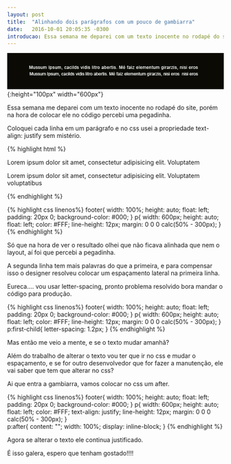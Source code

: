 ```yaml
---
layout: post
title:  "Alinhando dois parágrafos com um pouco de gambiarra"
date:   2016-10-01 20:05:35 -0300
introducao: Essa semana me deparei com um texto inocente no rodapé do site
---
```


![Imagem Exemplo do parágrafo](assests/img/img-paragrafo.jpg){:height="100px" width="600px"}

Essa semana me deparei com um texto inocente no rodapé do site, porém na hora de colocar ele no código percebi uma pegadinha.

Coloquei cada linha em um parágrafo e no css usei a propriedade text-align: justify sem mistério.

{% highlight html %}
	<footer>
	    <p>Lorem ipsum dolor sit amet, consectetur adipisicing elit. Voluptatem</p>
	    <p>Lorem ipsum dolor sit amet, consectetur adipisicing elit. Voluptatem voluptatibus</p>
	</footer>
{% endhighlight %}
	
{% highlight css linenos%}
	footer{
	  width: 100%;
	  height: auto;
	  float: left;
	  padding: 20px 0;
	  background-color: #000;
	}
	p{
	  width: 600px;
	  height: auto;
	  float: left;
	  color: #FFF;
	  line-height: 12px;
	  margin: 0 0 0 calc(50% - 300px);
	}
{% endhighlight %}

Só que na hora de ver o resultado olhei que não ficava alinhada que nem o layout, aí foi que percebi a pegadinha.

A segunda linha tem mais palavras do que a primeira, e para compensar isso o designer resolveu colocar um espaçamento lateral na primeira linha.

Eureca…. vou usar letter-spacing, pronto problema resolvido bora mandar o código para produção.

{% highlight css linenos%}
	footer{
	  width: 100%;
	  height: auto;
	  float: left;
	  padding: 20px 0;
	  background-color: #000;
	}
	p{
	  width: 600px;
	  height: auto;
	  float: left;
	  color: #FFF;
	  line-height: 12px;
    	  margin: 0 0 0 calc(50% - 300px);
	}
	p:first-child{
	  letter-spacing: 1.2px;
	}
{% endhighlight %}

Mas então me veio a mente, e se o texto mudar amanhã?

Além do trabalho de alterar o texto vou ter que ir no css e mudar o espaçamento, e se for outro desenvolvedor que for fazer a manutenção,  ele vai saber que tem que alterar no css?

Ai que entra a gambiarra, vamos colocar no css um after.

{% highlight css linenos%}
	footer{
	  width: 100%;
	  height: auto;
	  float: left;
	  padding: 20px 0;
	  background-color: #000;
	}
	p{
	  width: 600px;
	  height: auto;
	  float: left;
	  color: #FFF;
	  text-align: justify;
	  line-height: 12px;
    	  margin: 0 0 0 calc(50% - 300px);
	}	
	p:after{
	  content: "";
	  width: 100%;
	  display: inline-block;
	}
{% endhighlight %}

Agora se alterar o texto ele continua justificado.

É isso galera, espero que tenham gostado!!!!
